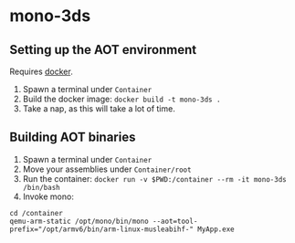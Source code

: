 # mono-3ds

## Setting up the AOT environment

Requires [docker](https://www.docker.com/).

1. Spawn a terminal under `Container`
2. Build the docker image: `docker build -t mono-3ds .`
3. Take a nap, as this will take a lot of time.

## Building AOT binaries

1. Spawn a terminal under `Container`
2. Move your assemblies under `Container/root`
3. Run the container: `docker run -v $PWD:/container --rm -it mono-3ds /bin/bash`
4. Invoke mono:

```
cd /container
qemu-arm-static /opt/mono/bin/mono --aot=tool-prefix="/opt/armv6/bin/arm-linux-musleabihf-" MyApp.exe
```